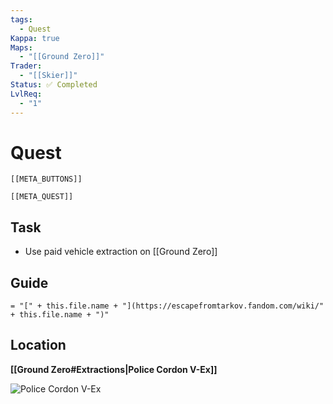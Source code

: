 ```yaml
---
tags:
  - Quest
Kappa: true
Maps:
  - "[[Ground Zero]]"
Trader:
  - "[[Skier]]"
Status: ✅ Completed
LvlReq:
  - "1"
---
```

# Quest
```meta-bind-embed
[[META_BUTTONS]]
```
```meta-bind-embed
[[META_QUEST]]
```
## Task

* Use paid vehicle extraction on [[Ground Zero]]

## Guide
`= "[" + this.file.name + "](https://escapefromtarkov.fandom.com/wiki/" + this.file.name + ")"`
## Location

**[[Ground Zero#Extractions|Police Cordon V-Ex]]**

![**Police Cordon V-Ex**](https://static.wikia.nocookie.net/escapefromtarkov_gamepedia/images/a/a8/Burning_Rubber_Map.png/revision/latest/scale-to-width-down/1000?cb=20240325022129)